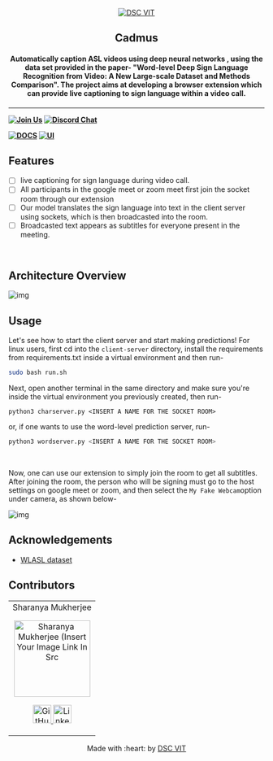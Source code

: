 <p align="center">
<a href="https://dscvit.com">
	<img src="https://user-images.githubusercontent.com/30529572/92081025-fabe6f00-edb1-11ea-9169-4a8a61a5dd45.png" alt="DSC VIT"/>
</a>
	<h2 align="center"> Cadmus </h2>
	<h4 align="center"> Automatically caption ASL videos using deep neural networks , using the data set provided in the paper- "Word-level Deep Sign Language Recognition from Video: A New Large-scale Dataset and Methods Comparison". The project aims at developing a browser extension which can provide live captioning to sign language within a video call. <h4>
</p>

---
[![Join Us](https://img.shields.io/badge/Join%20Us-Developer%20Student%20Clubs-red)](https://dsc.community.dev/vellore-institute-of-technology/)
[![Discord Chat](https://img.shields.io/discord/760928671698649098.svg)](https://discord.gg/498KVdSKWR)

[![DOCS](https://img.shields.io/badge/Documentation-see%20docs-green?style=flat-square&logo=appveyor)](INSERT_LINK_FOR_DOCS_HERE) 
  [![UI ](https://img.shields.io/badge/User%20Interface-Link%20to%20UI-orange?style=flat-square&logo=appveyor)](INSERT_UI_LINK_HERE)


## Features
- [ ]  live captioning for sign language during video call.
- [ ]  All participants in the google meet or zoom meet first join the socket room through our extension
- [ ]  Our model translates the sign language into text in the client server using sockets, which is then broadcasted into the room.
- [ ]  Broadcasted text appears as subtitles for everyone present in the meeting.

<br>
	
## Architecture Overview
![img](https://github.com/sharanya02/cadmus/blob/master/media/architecture.png?raw=true)

## Usage

Let's see how to start the client server and start making predictions!
For linux users, first cd into the ```client-server``` directory, install the requirements from requirements.txt inside a virtual environment and then run-
```bash
sudo bash run.sh
```
Next, open another terminal in the same directory and make sure you're inside the virtual environment you previously created, then run-
```
python3 charserver.py <INSERT A NAME FOR THE SOCKET ROOM>
```

or, if one wants to use the word-level prediction server, run-
```bash
python3 wordserver.py <INSERT A NAME FOR THE SOCKET ROOM>
```
<br>
	
Now, one can use our extension to simply join the room to get all subtitles. After joining the room, the person who will be signing must go to the host settings on google meet or zoom, and then select the ```My Fake Webcam```option under camera, as shown below-
<br>
	
![img](https://github.com/sharanya02/cadmus/blob/master/media/camera.png?raw=true)																													

## Acknowledgements
* [WLASL dataset](https://dxli94.github.io/WLASL/)

## Contributors

<table>
	<tr align="center">
		<td>
		Sharanya Mukherjee
		<p align="center">
			<img src = "https://avatars.githubusercontent.com/u/59661067?s=400&u=380275c84d3c07dce16d669b01755d7f020d133a&v=4" width="150" height="150" alt="Sharanya Mukherjee (Insert Your Image Link In Src">
		</p>
			<p align="center">
				<a href = "https://github.com/sharanya02">
					<img src = "http://www.iconninja.com/files/241/825/211/round-collaboration-social-github-code-circle-network-icon.svg" width="36" height = "36" alt="GitHub"/>
				</a>
				<a href = "https://www.linkedin.com/in/sharanya02/">
					<img src = "http://www.iconninja.com/files/863/607/751/network-linkedin-social-connection-circular-circle-media-icon.svg" width="36" height="36" alt="LinkedIn"/>
				</a>
			</p>
		</td>
	</tr>
</table>

<p align="center">
	Made with :heart: by <a href="https://dscvit.com">DSC VIT</a>
</p>
